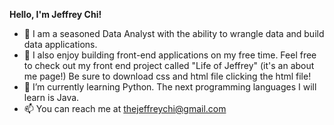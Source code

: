 **Hello, I'm Jeffrey Chi!**
- 👋 I am a seasoned Data Analyst with the ability to wrangle data and build data applications.
- 👀 I also enjoy building front-end applications on my free time. Feel free to check out my front end project called "Life of Jeffrey" (it's an about me page!) Be sure to download css and html file clicking the html file!
- 🌱 I’m currently learning Python. The next programming languages I will learn is Java.  
- 📫 You can reach me at thejeffreychi@gmail.com


